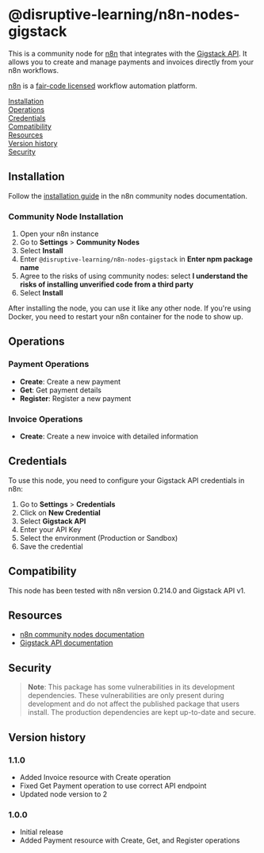 # @disruptive-learning/n8n-nodes-gigstack

This is a community node for [n8n](https://n8n.io/) that integrates with the [Gigstack API](https://gigstack.com). It allows you to create and manage payments and invoices directly from your n8n workflows.

[n8n](https://n8n.io/) is a [fair-code licensed](https://docs.n8n.io/reference/license/) workflow automation platform.

[Installation](#installation)  
[Operations](#operations)  
[Credentials](#credentials)  
[Compatibility](#compatibility)  
[Resources](#resources)  
[Version history](#version-history)  
[Security](#security)

## Installation

Follow the [installation guide](https://docs.n8n.io/integrations/community-nodes/installation/) in the n8n community nodes documentation.

### Community Node Installation

1. Open your n8n instance
2. Go to **Settings** > **Community Nodes**
3. Select **Install**
4. Enter `@disruptive-learning/n8n-nodes-gigstack` in **Enter npm package name**
5. Agree to the risks of using community nodes: select **I understand the risks of installing unverified code from a third party**
6. Select **Install**

After installing the node, you can use it like any other node. If you're using Docker, you need to restart your n8n container for the node to show up.

## Operations

### Payment Operations

- **Create**: Create a new payment
- **Get**: Get payment details
- **Register**: Register a new payment

### Invoice Operations

- **Create**: Create a new invoice with detailed information

## Credentials

To use this node, you need to configure your Gigstack API credentials in n8n:

1. Go to **Settings** > **Credentials**
2. Click on **New Credential**
3. Select **Gigstack API**
4. Enter your API Key
5. Select the environment (Production or Sandbox)
6. Save the credential

## Compatibility

This node has been tested with n8n version 0.214.0 and Gigstack API v1.

## Resources

- [n8n community nodes documentation](https://docs.n8n.io/integrations/community-nodes/)
- [Gigstack API documentation](https://docs.gigstack.com)

## Security

> **Note**: This package has some vulnerabilities in its development dependencies. These vulnerabilities are only present during development and do not affect the published package that users install. The production dependencies are kept up-to-date and secure.

## Version history

### 1.1.0

- Added Invoice resource with Create operation
- Fixed Get Payment operation to use correct API endpoint
- Updated node version to 2

### 1.0.0

- Initial release
- Added Payment resource with Create, Get, and Register operations
